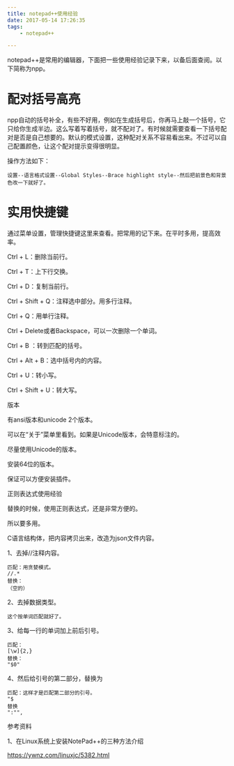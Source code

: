 ```yaml
---
title: notepad++使用经验
date: 2017-05-14 17:26:35
tags:
	- notepad++

---
```


notepad++是常用的编辑器，下面把一些使用经验记录下来，以备后面查阅。以下简称为npp。



# 配对括号高亮

npp自动的括号补全，有些不好用，例如在生成括号后，你再马上敲一个括号，它只给你生成半边。这么写着写着括号，就不配对了。有时候就需要查看一下括号配对是否是自己想要的。默认的模式设置，这种配对关系不容易看出来。不过可以自己配置颜色，让这个配对提示变得很明显。

操作方法如下：

```
设置--语言格式设置--Global Styles--Brace highlight style--然后把前景色和背景色改一下就好了。
```

# 实用快捷键

通过菜单设置，管理快捷键这里来查看。把常用的记下来。在平时多用，提高效率。



Ctrl + L：删除当前行。

Ctrl + T：上下行交换。

Ctrl + D：复制当前行。

Ctrl + Shift + Q：注释选中部分。用多行注释。

Ctrl + Q：用单行注释。

Ctrl + Delete或者Backspace，可以一次删除一个单词。

Ctrl + B ：转到匹配的括号。

Ctrl + Alt + B：选中括号内的内容。

Ctrl + U：转小写。

Ctrl + Shift + U：转大写。





版本

有ansi版本和unicode 2个版本。

可以在“关于”菜单里看到。如果是Unicode版本，会特意标注的。

尽量使用Unicode的版本。

安装64位的版本。

保证可以方便安装插件。



正则表达式使用经验

替换的时候，使用正则表达式，还是非常方便的。

所以要多用。

C语言结构体，把内容拷贝出来，改造为json文件内容。

1、去掉//注释内容。

```
匹配：用贪婪模式。
//.*
替换：
（空的）
```

2、去掉数据类型。

```
这个按单词匹配就好了。
```

3、给每一行的单词加上前后引号。

```
匹配：
[\w]{2,}
替换：
"$0"
```

4、然后给引号的第二部分，替换为

```
匹配：这样才是匹配第二部分的引号。
"$
替换
":"",
```



参考资料

1、在Linux系统上安装NotePad++的三种方法介绍

https://ywnz.com/linuxjc/5382.html
